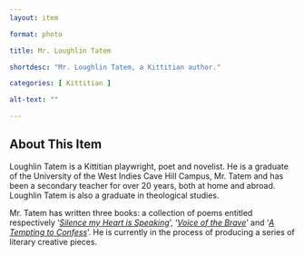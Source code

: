 ```yaml
--- 
layout: item

format: photo 

title: Mr. Loughlin Tatem 

shortdesc: "Mr. Loughlin Tatem, a Kittitian author."

categories: [ Kittitian ] 

alt-text: ""

--- 
```


## About This Item 

Loughlin Tatem is a Kittitian playwright, poet and novelist. He is a graduate of the University of the West Indies Cave Hill Campus, Mr. Tatem and has been a secondary teacher for over 20 years, both at home and abroad. Loughlin Tatem is also a graduate in theological studies. 

Mr. Tatem has written three books: a collection of poems entitled respectively ‘_[Silence my Heart is Speaking](https://cfbcworks.github.io/Independence40SKN/items/SKN40Book39.html)_’, ‘_[Voice of the Brave](https://cfbcworks.github.io/Independence40SKN/items/SKN_IN15.html)_’ and ‘_[A Tempting to Confess](https://cfbcworks.github.io/Independence40SKN/items/SKN_IN13.html)_’.  He is currently in the process of producing a series of literary creative pieces.  
